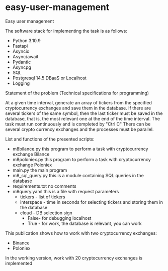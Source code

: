 # easy-user-management
Easy user management

The software stack for implementing the task is as follows:
- Python 3.10.9 
- Fastapi
- Asyncio
- Async/await
- Pydantic
- Asyncpg
- SQL
- Postgresql 14.5  DBaaS  or Localhost
- Logging

Statement of the problem (Technical specifications for programming)

At a given time interval, generate an array of tickers from the specified cryptocurrency exchanges and save them in the database.
If there are several tickers of the same symbol, then the last ticker must be saved in the database, that is, the most relevant one at the end of the time interval.
The task must run continuously and is completed by "Ctrl C"
There can be several crypto currency exchanges and the processes must be parallel.

List and functions of the presented scripts:
- m8bilance.py  this program to perform a task with cryptocurrency exchange Bilance
- m8poloniex.py this program to perform a task with cryptocurrency exchange Poloniex
- main.py       the main program
- m8_sql_query.py this is a module containing SQL queries in the database
- requirements.txt no comments
- m8query.yaml  this is a file with request parameters
  - tickers - list of tickers
  - interspace - time in seconds for selecting tickers and storing them in the database
  - сloud - DB selection sign
    - False- for debugging localhost
    - True -  for work, the database is relevant, you can work

This publication shows how to work with two cryptocurrency exchanges:
- Binance
- Poloniex

In the working version, work with 20 cryptocurrency exchanges is implemented  
